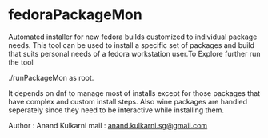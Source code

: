 # fedoraPackageMon
Automated installer for new fedora builds customized to individual package needs. This tool can be used to install a specific set of packages and build that suits personal needs of a fedora workstation user.To Explore further run the tool 

./runPackageMon as root. 

It depends on dnf to manage most of installs except for those packages that have complex and custom install steps. Also wine packages are handled seperately since they need to be interactive while installing them.

Author : Anand Kulkarni
mail : anand.kulkarni.sg@gmail.com
